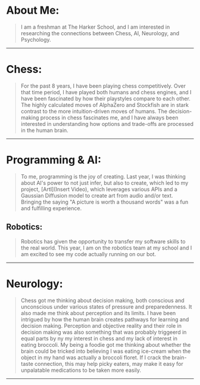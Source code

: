 # **About Me:**
> I am a freshman at The Harker School, and I am interested in researching the connections between Chess, AI, Neurology, and Psychology. 

---

# Chess:
> For the past 8 years, I have been playing chess competitively. Over that time period, I have played both humans and chess engines, and I have been fascinated by how their playstyles compare to each other. The highly calculated moves of AlphaZero and Stockfish are in stark contrast to the more intuition-driven moves of humans. The decision-making process in chess fascinates me, and I have always been interested in understanding how options and trade-offs are processed in the human brain. 

---

# Programming & AI:
> To me, programming is the joy of creating. Last year, I was thinking about AI's power to not just infer, but also to create, which led to my project, [ArtI](Insert Video), which leverages various APIs and a Gaussian Diffusion model to create art from audio and/or text. Bringing the saying "A picture is worth a thousand words" was a fun and fulfilling experience.

## Robotics:
> Robotics has given the opportunity to transfer my software skills to the real world. This year, I am on the robotics team at my school and I am excited to see my code actually running on our bot.

---

# Neurology:
> Chess got me thinking about decision making, both conscious and unconscious under various states of pressure and preparedenness. It also made me think about perception and its limits. I have been intrigued by how the human brain creates pathways for learning and decision making. Perception and objective reality and their role in decision making was also something that was probably triggeerd in  equal parts by ny my interest in chess  and my lack of interest in eating broccoli. My being a foodie got me thinking about whether the brain could be tricked into believing I was eating ice-cream when the object in my hand was actually a broccoli floret.  If I crack the brain-taste connection, this may help picky eaters, may make it easy for unpalatable medications to be taken more easily.

---